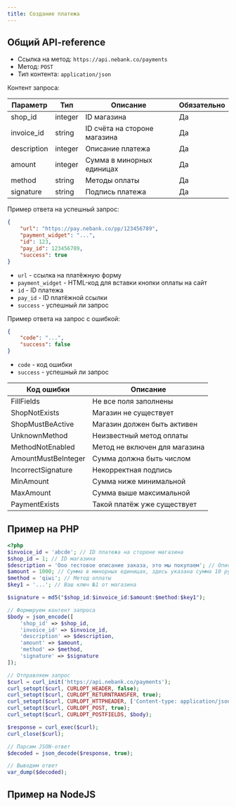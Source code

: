 ```yaml
---
title: Создание платежа
---
```


## Общий API-reference

- Ссылка на метод: `https://api.nebank.co/payments`
- Метод: `POST`
- Тип контента: `application/json`

Контент запроса:

| Параметр         | Тип         | Описание                     | Обязательно |
|------------------|-------------|------------------------------|-------------|
| shop_id          | integer     | ID магазина                  | Да          |
| invoice_id       | string      | ID счёта на стороне магазина | Да          |
| description      | integer     | Описание платежа             | Да          |
| amount           | integer     | Сумма в минорных единицах    | Да          |
| method           | string      | Методы оплаты                | Да          |
| signature        | string      | Подпись платежа              | Да          |

Пример ответа на успешный запрос:

```json
{
    "url": "https://pay.nebank.co/pp/123456789",
    "payment_widget": "...",
    "id": 123,
    "pay_id": 123456789,
    "success": true
}
```

- `url` - ссылка на платёжную форму
- `payment_widget` - HTML-код для вставки кнопки оплаты на сайт
- `id` - ID платежа
- `pay_id` - ID платёжной ссылки
- `success` - успешный ли запрос

Пример ответа на запрос с ошибкой:

```json
{
    "code": "...",
    "success": false
}
```

- `code` - код ошибки
- `success` - успешный ли запрос

| Код ошибки          | Описание                      |
|---------------------|-------------------------------|
| FillFields          | Не все поля заполнены         |
| ShopNotExists       | Магазин не существует         |
| ShopMustBeActive    | Магазин должен быть активен   |
| UnknownMethod       | Неизвестный метод оплаты      |
| MethodNotEnabled    | Метод не включен для магазина |
| AmountMustBeInteger | Сумма должна быть числом      |
| IncorrectSignature  | Некорректная подпись          |
| MinAmount           | Сумма ниже минимальной        |
| MaxAmount           | Сумма выше максимальной       |
| PaymentExists       | Такой платёж уже существует   |

## Пример на PHP

```php
<?php
$invoice_id = 'abcde'; // ID платежа на стороне магазина
$shop_id = 1; // ID магазина
$description = 'Ооо тестовое описание заказа, это мы покупаем'; // Описание заказа
$amount = 1000; // Сумма в минорных единицах, здесь указана сумма 10 рублей
$method = 'qiwi'; // Метод оплаты
$key1 = '...'; // Ваш ключ №1 от магазина

$signature = md5("$shop_id:$invoice_id:$amount:$method:$key1");

// Формируем контент запроса
$body = json_encode([
    'shop_id' => $shop_id,
    'invoice_id' => $invoice_id,
    'description' => $description,
    'amount' => $amount,
    'method' => $method,
    'signature' => $signature
]);

// Отправляем запрос
$curl = curl_init('https://api.nebank.co/payments');
curl_setopt($curl, CURLOPT_HEADER, false);
curl_setopt($curl, CURLOPT_RETURNTRANSFER, true);
curl_setopt($curl, CURLOPT_HTTPHEADER, ['Content-type: application/json']);
curl_setopt($curl, CURLOPT_POST, true);
curl_setopt($curl, CURLOPT_POSTFIELDS, $body);

$response = curl_exec($curl);
curl_close($curl);

// Парсим JSON-ответ
$decoded = json_decode($response, true);

// Выводим ответ
var_dump($decoded);
```

## Пример на NodeJS

```js
```